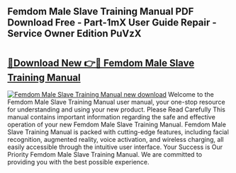 ## Femdom Male Slave Training Manual PDF Download Free - Part-1mX User Guide Repair - Service Owner Edition PuVzX

# <h2><a href="http://bc85449.oget.top/?id=Femdom+Male+Slave+Training+Manual">🔗Download New 👉🔴 Femdom Male Slave Training Manual</a></h2>

[![Femdom Male Slave Training Manual new download](https://i.imgur.com/5g1atiW.png)](http://bc85449.oget.top/?id=Femdom+Male+Slave+Training+Manual)
Welcome to the Femdom Male Slave Training Manual user manual, your one-stop resource for understanding and using your new product. Please Read Carefully This manual contains important information regarding the safe and effective operation of your new Femdom Male Slave Training Manual. Femdom Male Slave Training Manual is packed with cutting-edge features, including facial recognition, augmented reality, voice activation, and wireless charging, all easily accessible through the intuitive user interface. Your Success is Our Priority Femdom Male Slave Training Manual. We are committed to providing you with the best possible experience.
